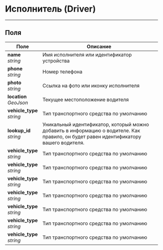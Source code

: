 # Исполнитель \(Driver\)
---
## Поля
| Поле          | Описание      |
| ------------- | ------------- |
|**name** <br/> *string*|Имя исполнителя или идентификатор устройства|
|**phone** <br/> *string*|Номер телефона|
|**photo** <br/> *string*|Ссылка на фото или иконку исполнителя|
|**location** <br/> *GeoJson*|Текущее местоположение водителя|
|**vehicle_type** <br/> *string*| Тип транспортного средства по умолчанию|
|**lookup_id** <br/> *string*|Уникальный идентификатор, который можно добавить в информацию о водителе. Как правило, он будет равен идентификатору вашего водителя.|
|**vehicle_type** <br/> *string*| Тип транспортного средства по умолчанию|
|**vehicle_type** <br/> *string*| Тип транспортного средства по умолчанию|
|**vehicle_type** <br/> *string*| Тип транспортного средства по умолчанию|
|**vehicle_type** <br/> *string*| Тип транспортного средства по умолчанию|
|**vehicle_type** <br/> *string*| Тип транспортного средства по умолчанию|
|**vehicle_type** <br/> *string*| Тип транспортного средства по умолчанию|
|**vehicle_type** <br/> *string*| Тип транспортного средства по умолчанию|